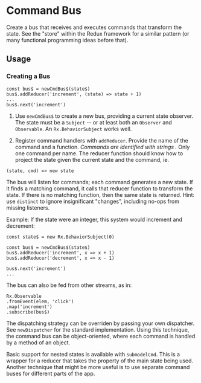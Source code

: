 # Command Bus

Create a bus that receives and executes commands that transform
the state. See the "store" within the Redux framework for a similar
pattern (or many functional programming ideas before that).

## Usage

### Creating a Bus

```
const bus$ = newCmdBus$(state$)
bus$.addReducer('increment', (state) => state + 1)
...
bus$.next('increment')
```

1. Use `newCmdBus$` to create a new bus, providing a current state 
observer. The state must be a `Subject` -- or at least both an 
`Observer` and `Observable`. An `Rx.BehaviorSubject` works well.

2. Register command handlers with `addReducer`. Provide the name
of the command and a function. *Commands are identified with strings
.* Only one command per name. The reducer function should know
 how to project the state given the current state and the command, ie.
```
(state, cmd) => new state
```

The bus will listen for commands; each command generates
a new state. If it finds a matching command, it calls that
reducer function to transform the state.
If there is no matching function, then the same state is
returned. Hint: use `distinct` to ignore insignificant "changes",
including no-ops from missing listeners.

Example:
If the state were an integer, this system would
increment and decrement:

```
const state$ = new Rx.BehaviorSubject(0)

const bus$ = newCmdBus$(state$)
bus$.addReducer('increment', x => x + 1)
bus$.addReducer('decrement', x => x - 1)

bus$.next('increment')
...
```

The bus can also be fed from other streams, as in:

```
Rx.Observable
.fromEvent(elem, 'click')
.map('increment')
.subscribe(bus$)
```

The dispatching strategy can be overriden by passing your
own dispatcher. See `newDispatcher` for the standard implementation.
Using this technique, the command bus can be object-oriented, where
each command is handled by a method of an object.

Basic support for nested states is available with `submodelCmd`.
This is a wrapper for a reducer that takes the property of the main
state being used. Another technique that might be more useful is to
use separate command buses for different parts of the app.
